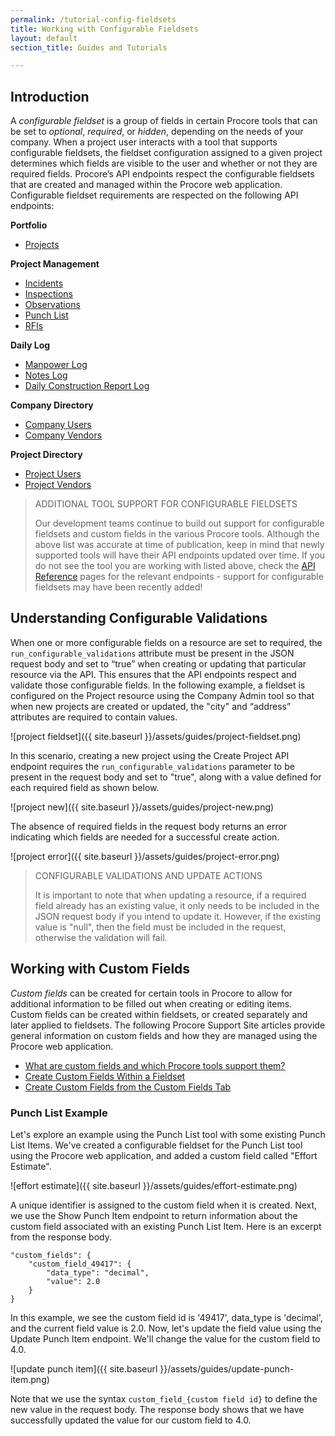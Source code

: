 ```yaml
---
permalink: /tutorial-config-fieldsets
title: Working with Configurable Fieldsets
layout: default
section_title: Guides and Tutorials

---
```


## Introduction

A _configurable fieldset_ is a group of fields in certain Procore tools that can be set to _optional_, _required_, or _hidden_, depending on the needs of your company.
When a project user interacts with a tool that supports configurable fieldsets, the fieldset configuration assigned to a given project determines which fields are visible to the user and whether or not they are required fields.
Procore’s API endpoints respect the configurable fieldsets that are created and managed within the Procore web application.
Configurable fieldset requirements are respected on the following API endpoints:

**Portfolio**

- [Projects](https://developers.procore.com/reference/rest/v1/projects#create-project)

**Project Management**

- [Incidents](https://developers.procore.com/reference/rest/v1/projects#create-project)
- [Inspections](https://developers.procore.com/reference/rest/v1/checklists#create-checklist)
- [Observations](https://developers.procore.com/reference/rest/v1/observations#create-observation-item)
- [Punch List](https://developers.procore.com/reference/rest/v1/punch-items#create-punch-item)
- [RFIs](https://developers.procore.com/reference/rest/v1/projects#create-project)

**Daily Log**

- [Manpower Log](https://developers.procore.com/reference/rest/v1/daily-logs)
- [Notes Log](https://developers.procore.com/reference/rest/v1/notes-logs)
- [Daily Construction Report Log](https://developers.procore.com/reference/rest/v1/daily-construction-report-logs)

**Company Directory**

- [Company Users](https://developers.procore.com/reference/rest/v1/company-users#create-company-user)
- [Company Vendors](https://developers.procore.com/reference/rest/v1/company-vendors)

**Project Directory**

- [Project Users](https://developers.procore.com/reference/rest/v1/project-users#create-project-user)
- [Project Vendors](https://developers.procore.com/reference/rest/v1/project-vendors#create-project-vendor)

> ADDITIONAL TOOL SUPPORT FOR CONFIGURABLE FIELDSETS
>
> Our development teams continue to build out support for configurable fieldsets and custom fields in the various Procore tools.
> Although the above list was accurate at time of publication, keep in mind that newly supported tools will have their API endpoints updated over time.
> If you do not see the tool you are working with listed above, check the [API Reference](https://developers.procore.com/reference) pages for the relevant endpoints - support for configurable fieldsets may have been recently added!

## Understanding Configurable Validations

When one or more configurable fields on a resource are set to required, the `run_configurable_validations` attribute must be present in the JSON request body and set to “true” when creating or updating that particular resource via the API.
This ensures that the API endpoints respect and validate those configurable fields.
In the following example, a fieldset is configured on the Project resource using the Company Admin tool so that when new projects are created or updated, the "city" and “address” attributes are required to contain values.

![project fieldset]({{ site.baseurl }}/assets/guides/project-fieldset.png)

In this scenario, creating a new project using the Create Project API endpoint requires the `run_configurable_validations` parameter to be present in the request body and set to "true", along with a value defined for each required field as shown below.

![project new]({{ site.baseurl }}/assets/guides/project-new.png)

The absence of required fields in the request body returns an error indicating which fields are needed for a successful create action.

![project error]({{ site.baseurl }}/assets/guides/project-error.png)

> CONFIGURABLE VALIDATIONS AND UPDATE ACTIONS
>
> It is important to note that when updating a resource, if a required field already has an existing value, it only needs to be included in the JSON request body if you intend to update it.
> However, if the existing value is "null", then the field must be included in the request, otherwise the validation will fail.

## Working with Custom Fields

_Custom fields_ can be created for certain tools in Procore to allow for additional information to be filled out when creating or editing items.
Custom fields can be created within fieldsets, or created separately and later applied to fieldsets.
The following Procore Support Site articles provide general information on custom fields and how they are managed using the Procore web application.

- [What are custom fields and which Procore tools support them?](https://support.procore.com/faq/what-are-custom-fields-and-which-procore-tools-support-them)
- [Create Custom Fields Within a Fieldset](https://support.procore.com/products/online/user-guide/company-level/admin/tutorials/create-new-custom-fields#Option_2:_Create_Custom_Fields_Within_a_Fieldset)
- [Create Custom Fields from the Custom Fields Tab](https://support.procore.com/products/online/user-guide/company-level/admin/tutorials/create-new-custom-fields#Option_1:_Create_Custom_Fields_from_the_Custom_Fields_Tab)

### Punch List Example

Let's explore an example using the Punch List tool with some existing Punch List Items.
We've created a configurable fieldset for the Punch List tool using the Procore web application, and added a custom field called "Effort Estimate".

![effort estimate]({{ site.baseurl }}/assets/guides/effort-estimate.png)

A unique identifier is assigned to the custom field when it is created.
Next, we use the Show Punch Item endpoint to return information about the custom field associated with an existing Punch List Item.
Here is an excerpt from the response body.

```
"custom_fields": {
    "custom_field_49417": {
        "data_type": "decimal",
        "value": 2.0
    }
}
```

In this example, we see the custom field id is '49417', data_type is 'decimal', and the current field value is 2.0.
Now, let's update the field value using the Update Punch Item endpoint.
We'll change the value for the custom field to 4.0.

![update punch item]({{ site.baseurl }}/assets/guides/update-punch-item.png)

Note that we use the syntax `custom_field_{custom field id}` to define the new value in the request body.
The response body shows that we have successfully updated the value for our custom field to 4.0.